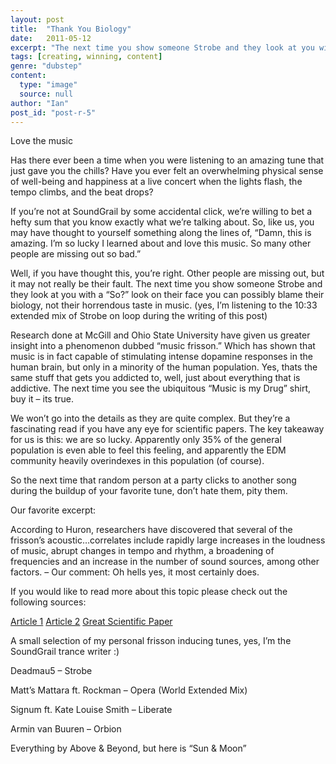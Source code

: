 ```yaml
---
layout: post
title:  "Thank You Biology"
date:   2011-05-12
excerpt: "The next time you show someone Strobe and they look at you with a 'So?' look on their face you can possibly blame their biology, not their horrendous taste in music."
tags: [creating, winning, content]
genre: "dubstep"
content:
  type: "image"
  source: null
author: "Ian"
post_id: "post-r-5"
---
```

Love the music

Has there ever been a time when you were listening to an amazing tune that just gave you the chills? Have you ever felt an overwhelming physical sense of well-being and happiness at a live concert when the lights flash, the tempo climbs, and the beat drops?

If you’re not at SoundGrail by some accidental click, we’re willing to bet a hefty sum that you know exactly what we’re talking about. So, like us, you may have thought to yourself something along the lines of, “Damn, this is amazing. I’m so lucky I learned about and love this music. So many other people are missing out so bad.”

Well, if you have thought this, you’re right. Other people are missing out, but it may not really be their fault. The next time you show someone Strobe and they look at you with a “So?” look on their face you can possibly blame their biology, not their horrendous taste in music. (yes, I’m listening to the 10:33 extended mix of Strobe on loop during the writing of this post)

Research done at McGill and Ohio State University have given us greater insight into a phenomenon dubbed “music frisson.” Which has shown that music is in fact capable of stimulating intense dopamine responses in the human brain, but only in a minority of the human population. Yes, thats the same stuff that gets you addicted to, well, just about everything that is addictive. The next time you see the ubiquitous “Music is my Drug” shirt, buy it – its true.

We won’t go into the details as they are quite complex. But they’re a fascinating read if you have any eye for scientific papers. The key takeaway for us is this: we are so lucky. Apparently only 35% of the general population is even able to feel this feeling, and apparently the EDM community heavily overindexes in this population (of course).

So the next time that random person at a party clicks to another song during the buildup of your favorite tune, don’t hate them, pity them.

Our favorite excerpt:

According to Huron, researchers have discovered that several of the frisson’s acoustic…correlates include rapidly large increases in the loudness of music, abrupt changes in tempo and rhythm, a broadening of frequencies and an increase in the number of sound sources, among other factors.  – Our comment: Oh hells yes, it most certainly does.

If you would like to read more about this topic please check out the following sources:

[Article 1](http://arstechnica.com/science/news/2011/01/turns-out-that-music-really-is-intoxicating-after-all)
[Article 2](http://phys.org/news131212723.html)
[Great Scientific Paper](http://www.cogsci.msu.edu/DSS/2008-2009/Huron/HuronFrisson.pdf)

A small selection of my personal frisson inducing tunes, yes, I’m the SoundGrail trance writer :)

Deadmau5 – Strobe

Matt’s Mattara ft. Rockman – Opera (World Extended Mix)

Signum ft. Kate Louise Smith – Liberate

Armin van Buuren – Orbion

Everything by Above & Beyond, but here is “Sun & Moon”
